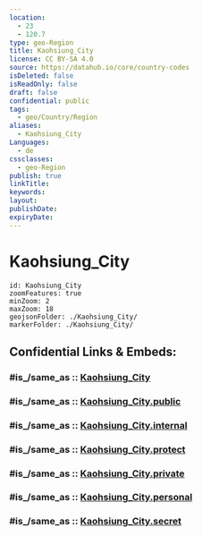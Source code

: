 ```yaml
---
location:
  - 23
  - 120.7
type: geo-Region
title: Kaohsiung_City
license: CC BY-SA 4.0
source: https://datahub.io/core/country-codes
isDeleted: false
isReadOnly: false
draft: false
confidential: public
tags:
  - geo/Country/Region
aliases:
  - Kaohsiung_City
Languages:
  - de
cssclasses:
  - geo-Region
publish: true
linkTitle:
keywords:
layout:
publishDate:
expiryDate:
---
```


# Kaohsiung_City

```leaflet
id: Kaohsiung_City
zoomFeatures: true 
minZoom: 2 
maxZoom: 18
geojsonFolder: ./Kaohsiung_City/
markerFolder: ./Kaohsiung_City/
```


## Confidential Links & Embeds: 

### #is_/same_as :: [Kaohsiung_City](/_Standards/Earth/Continent/Asia/Asia~East/Taiwan/Provinces~Taiwan/Kaohsiung/counties~Kaohsiung/Kaohsiung_City.md) 

### #is_/same_as :: [Kaohsiung_City.public](/_public/Earth/Continent/Asia/Asia~East/Taiwan/Provinces~Taiwan/Kaohsiung/counties~Kaohsiung/Kaohsiung_City.public.md) 

### #is_/same_as :: [Kaohsiung_City.internal](/_internal/Earth/Continent/Asia/Asia~East/Taiwan/Provinces~Taiwan/Kaohsiung/counties~Kaohsiung/Kaohsiung_City.internal.md) 

### #is_/same_as :: [Kaohsiung_City.protect](/_protect/Earth/Continent/Asia/Asia~East/Taiwan/Provinces~Taiwan/Kaohsiung/counties~Kaohsiung/Kaohsiung_City.protect.md) 

### #is_/same_as :: [Kaohsiung_City.private](/_private/Earth/Continent/Asia/Asia~East/Taiwan/Provinces~Taiwan/Kaohsiung/counties~Kaohsiung/Kaohsiung_City.private.md) 

### #is_/same_as :: [Kaohsiung_City.personal](/_personal/Earth/Continent/Asia/Asia~East/Taiwan/Provinces~Taiwan/Kaohsiung/counties~Kaohsiung/Kaohsiung_City.personal.md) 

### #is_/same_as :: [Kaohsiung_City.secret](/_secret/Earth/Continent/Asia/Asia~East/Taiwan/Provinces~Taiwan/Kaohsiung/counties~Kaohsiung/Kaohsiung_City.secret.md)

